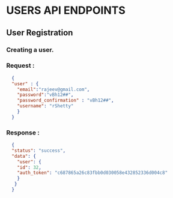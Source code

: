 
# USERS API ENDPOINTS

## User Registration


### Creating a user.

### Request : 

```json
  { 
  "user" : {
    "email":"rajeev@gmail.com",
    "password":"vBh12##",
    "password_confirmation" : "vBh12##",
    "username": "rShetty"
    }
  }
```

### Response :

```json
  {
  "status": "success",
  "data": {
    "user": {
    "id": 32,
    "auth_token": "c687865a26c83fbb0d030058e432852336d004c8"
    }
   }
  }
```
